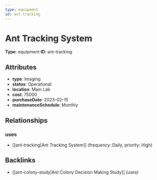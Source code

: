 ```yaml
---
type: equipment
id: ant-tracking
---
```


# Ant Tracking System

**Type**: equipment
**ID**: ant-tracking

## Attributes

- **type**: Imaging
- **status**: Operational
- **location**: Main Lab
- **cost**: 75000
- **purchaseDate**: 2023-02-15
- **maintenanceSchedule**: Monthly

## Relationships

### uses

- [[ant-tracking|Ant Tracking System]] (frequency: Daily, priority: High)

## Backlinks

- [[ant-colony-study|Ant Colony Decision Making Study]] (uses)

